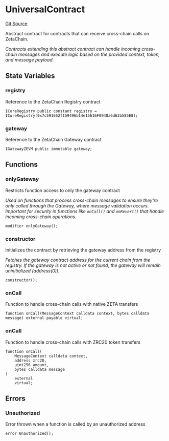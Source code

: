 # UniversalContract
[Git Source](https://github.com/zeta-chain/protocol-contracts/blob/main/contracts/zevm/interfaces/UniversalContract.sol)

Abstract contract for contracts that can receive cross-chain calls on ZetaChain.

*Contracts extending this abstract contract can handle incoming cross-chain messages
and execute logic based on the provided context, token, and message payload.*


## State Variables
### registry
Reference to the ZetaChain Registry contract


```solidity
ICoreRegistry public constant registry = ICoreRegistry(0x7c591652f159496b14e15616F0948a6d63b585E8);
```


### gateway
Reference to the ZetaChain Gateway contract


```solidity
IGatewayZEVM public immutable gateway;
```


## Functions
### onlyGateway

Restricts function access to only the gateway contract

*Used on functions that process cross-chain messages to ensure they're only called through the Gateway,
where message validation occurs.
Important for security in functions like `onCall()` and `onRevert()` that handle incoming cross-chain
operations.*


```solidity
modifier onlyGateway();
```

### constructor

Initializes the contract by retrieving the gateway address from the registry

*Fetches the gateway contract address for the current chain from the registry.
If the gateway is not active or not found, the gateway will remain uninitialized (address(0)).*


```solidity
constructor();
```

### onCall

Function to handle cross-chain calls with native ZETA transfers


```solidity
function onCall(MessageContext calldata context, bytes calldata message) external payable virtual;
```

### onCall

Function to handle cross-chain calls with ZRC20 token transfers


```solidity
function onCall(
    MessageContext calldata context,
    address zrc20,
    uint256 amount,
    bytes calldata message
)
    external
    virtual;
```

## Errors
### Unauthorized
Error thrown when a function is called by an unauthorized address


```solidity
error Unauthorized();
```

